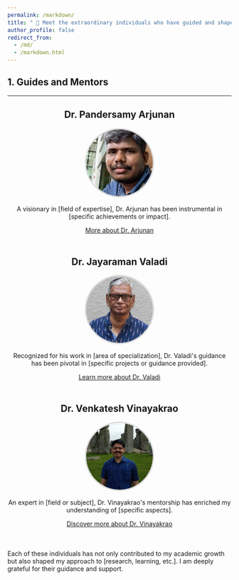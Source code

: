 ```yaml
---
permalink: /markdown/
title: " 🌟 Meet the extraordinary individuals who have guided and shaped my academic and professional journey."
author_profile: false
redirect_from: 
  - /md/
  - /markdown.html
---
```



## 1. Guides and Mentors
---

<style>
    .mentor-profile {
        text-align: center;
        margin-bottom: 50px;
    }

    .mentor-profile img {
        border-radius: 50%;
        width: 150px; /* Adjust size as needed */
        height: 150px; /* Adjust size as needed */
        object-fit: cover;
        border: 3px solid #ddd; /* Optional: Adds a border around the image */
    }

    .research-interests a {
        text-decoration: none;
        margin: 5px;
    }
</style>

<div class="mentor-profile">
    <h2>Dr. Pandersamy Arjunan</h2>
    <img src="/images/samy_sir.jpg" alt="Dr. Pandersamy Arjunan">
    <p>A visionary in [field of expertise], Dr. Arjunan has been instrumental in [specific achievements or impact].</p>
    <div class="research-interests">
        <!-- Research Interests -->
    </div>
    <a href="https://www.samy101.com/">More about Dr. Arjunan</a>
</div>

<div class="mentor-profile">
    <h2>Dr. Jayaraman Valadi</h2>
    <img src="/images/jayaraman-vk.jpg" alt="Dr. Jayaraman Valadi">
    <p>Recognized for his work in [area of specialization], Dr. Valadi's guidance has been pivotal in [specific projects or guidance provided].</p>
    <div class="research-interests">
        <!-- Research Interests -->
    </div>
    <a href="https://www.flame.edu.in/faculty/jayaraman-v-k">Learn more about Dr. Valadi</a>
</div>

<div class="mentor-profile">
    <h2>Dr. Venkatesh Vinayakrao</h2>
    <img src="/images/vv.jpg" alt="Dr. Venkatesh Vinayakrao">
    <p>An expert in [field or subject], Dr. Vinayakrao's mentorship has enriched my understanding of [specific aspects].</p>
    <div class="research-interests">
        <!-- Research Interests -->
    </div>
    <a href="http://vvtesh.co.in/">Discover more about Dr. Vinayakrao</a>
</div>

<p>Each of these individuals has not only contributed to my academic growth but also shaped my approach to [research, learning, etc.]. I am deeply grateful for their guidance and support.</p>
